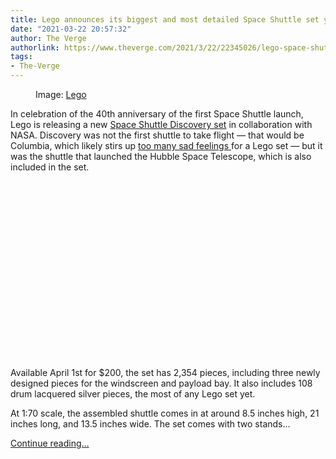 ```yaml
---
title: Lego announces its biggest and most detailed Space Shuttle set yet
date: "2021-03-22 20:57:32"
author: The Verge
authorlink: https://www.theverge.com/2021/3/22/22345026/lego-space-shuttle-nasa-discovery-columbia-hubble-telescope
tags:
- The-Verge
---
```

<figure>
      <img alt="" src="https://cdn.vox-cdn.com/thumbor/ARjpq4LuruhqjElgw4_2MAD8h5k=/34x0:394x240/1310x873/cdn.vox-cdn.com/uploads/chorus_image/image/69008413/LEGO_NASA_Space_Shuttle_Discovery___LEGO_Designer_Video_10283_ci3ZwLhGNTw_Animated_Image__Large_.0.gif" />
        <figcaption>Image: <a class="ql-link" href="https://youtu.be/ci3ZwLhGNTw" target="_blank">Lego</a></figcaption>
    </figure>

  <p id="UEs4pR">In celebration of the 40th anniversary of the first Space Shuttle launch, Lego is releasing a new <a href="https://go.redirectingat.com?id=66960X1514734&amp;xs=1&amp;url=https%3A%2F%2Fwww.lego.com%2Fen-us%2Fproduct%2Fnasa-space-shuttle-discovery-10283&amp;referrer=theverge.com&amp;sref=https%3A%2F%2Fwww.theverge.com%2F2021%2F3%2F22%2F22345026%2Flego-space-shuttle-nasa-discovery-columbia-hubble-telescope" rel="sponsored nofollow noopener" target="_blank">Space Shuttle Discovery set</a> in collaboration with NASA. Discovery was not the first shuttle to take flight — that would be Columbia, which likely stirs up <a href="https://www.theverge.com/2017/2/1/14458170/nasa-columbia-space-shuttle-accident-anniversary-engineer-interview">too many sad feelings </a>for a Lego set — but it was the shuttle that launched the Hubble Space Telescope, which is also included in the set.</p>
<div id="tGHmOC"><div style="left: 0; width: 100%; height: 0; position: relative; padding-bottom: 56.25%;"></div></div>
<p id="47926R">Available April 1st for $200, the set has 2,354 pieces, including three newly designed pieces for the windscreen and payload bay. It also includes 108 drum lacquered silver pieces, the most of any Lego set yet. </p>
<p id="5IMC4a">At 1:70 scale, the assembled shuttle comes in at around 8.5 inches high, 21 inches long, and 13.5 inches wide. The set comes with two stands...</p>
  <p>
    <a href="https://www.theverge.com/2021/3/22/22345026/lego-space-shuttle-nasa-discovery-columbia-hubble-telescope">Continue reading&hellip;</a>
  </p>
